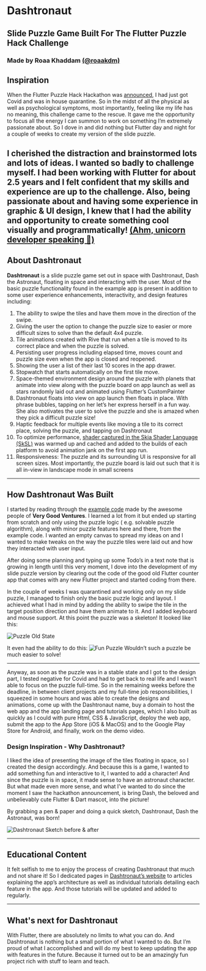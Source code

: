 # Dashtronaut

## Slide Puzzle Game Built For The Flutter Puzzle Hack Challenge

### Made by Roaa Khaddam [(@roaakdm)](https://twitter.com/roaakdm)

## Inspiration

When the Flutter Puzzle Hack Hackathon was [announced](https://twitter.com/FlutterDev/status/1479184966927872000), I had
just got Covid and was in house quarantine. So in the midst of all the physical as well as psychological symptoms, most
importantly, feeling like my life has no meaning, this challenge came to the rescue. It gave me the opportunity to focus
all the energy I can summon to work on something I’m extremely passionate about. So I dove in and did nothing but
Flutter day and night for a couple of weeks to create my version of the slide puzzle.

I cherished the distraction and brainstormed lots and lots of ideas. I wanted so badly to challenge myself. I had been
working with Flutter for about 2.5 years and I felt confident that my skills and experience are up to the challenge.
Also, being passionate about and having some experience in graphic & UI design, I knew that I had the ability and
opportunity to create something cool visually and
programmatically! [(Ahm, unicorn developer speaking 🦄)](https://youtu.be/MIepaf7ks40?t=182)
---

## About Dashtronaut

**Dashtronaut** is a slide puzzle game set out in space with Dashtronaut, Dash the Astronaut, floating in space and
interacting with the user. Most of the basic puzzle functionality found in the example app is present in addition to
some user experience enhancements, interactivity, and design features including:

1. The ability to swipe the tiles and have them move in the direction of the swipe.
2. Giving the user the option to change the puzzle size to easier or more difficult sizes to solve than the default 4x4
   puzzle.
3. Tile animations created with Rive that run when a tile is moved to its correct place and when the puzzle is solved.
4. Persisting user progress including elapsed time, moves count and puzzle size even when the app is closed and
   reopened.
5. Showing the user a list of their last 10 scores in the app drawer.
6. Stopwatch that starts automatically on the first tile move.
7. Space-themed environment design around the puzzle with planets that animate into view along with the puzzle board on
   app launch as well as stars randomly laid out and animated using Flutter’s CustomPainter
8. Dashtronaut floats into view on app launch then floats in place. With phrase bubbles, tapping on her let’s her
   express herself in a fun way. She also motivates the user to solve the puzzle and she is amazed when they pick a
   difficult puzzle size!
9. Haptic feedback for multiple events like moving a tile to its correct place, solving the puzzle, and tapping on
   Dashtronaut
10. To optimize
    performance, [shader captured in the Skia Shader Language (SkSL)](https://docs.flutter.dev/perf/rendering/shader)
    was warmed up and cached and added to the builds of each platform to avoid animation jank on the first app run.
11. Responsiveness: The puzzle and its surrounding UI is responsive for all screen sizes. Most importantly, the puzzle
    board is laid out such that it is all in-view in landscape mode in small screens

---

## How Dashtronaut Was Built

I started by reading through the [example code](https://github.com/VGVentures/slide_puzzle) made by the awesome people
of **Very Good Ventures**. I learned a lot from it but ended up starting from scratch and only using the puzzle logic (
e.g. solvable puzzle algorithm), along with minor puzzle features here and there, from the example code. I wanted an
empty canvas to spread my ideas on and I wanted to make tweaks on the way the puzzle tiles were laid out and how they
interacted with user input.

After doing some planning and typing up some Todo’s in a text note that is growing in length until this very moment, I
dove into the development of my slide puzzle version by clearing out the code of the good old Flutter counter app that
comes with any new Flutter project and started coding from there.

In the couple of weeks I was quarantined and working only on my slide puzzle, I managed to finish only the basic puzzle
logic and layout. I achieved what I had in mind by adding the ability to swipe the tile in the target position direction
and have them animate to it. And I added keyboard and mouse support. At this point the puzzle was a skeleton! It looked
like this:

![Puzzle Old State](https://dashtronaut.app/images/skeleton-puzzle.png)

It even had the ability to do this:
![Fun Puzzle](https://dashtronaut.app/images/fun-puzzle.gif)
Wouldn’t such a puzzle be much easier to solve!


---
Anyway, as soon as the puzzle was in a stable state and I got to the design part, I tested negative for Covid and had to
get back to real life and I wasn’t able to focus on the puzzle full-time. So in the remaining weeks before the deadline,
in between client projects and my full-time job responsibilities, I squeezed in some hours and was able to create the
designs and animations, come up with the Dashtronaut name, buy a domain to host the web app and the app landing page and
tutorials pages, which I also built as quickly as I could with pure Html, CSS & JavaScript, deploy the web app, submit
the app to the App Store (iOS & MacOS) and to the Google Play Store for Android, and finally, work on the demo video.

### Design Inspiration - Why Dashtronaut?

I liked the idea of presenting the image of the tiles floating in space, so I created the design accordingly. And
because this is a game, I wanted to add something fun and interactive to it, I wanted to add a character! And since the
puzzle is in space, it made sense to have an astronaut character. But what made even more sense, and what I’ve wanted to
do since the moment I saw the hackathon announcement, is bring Dash, the beloved and unbelievably cute Flutter & Dart
mascot, into the picture!

By grabbing a pen & paper and doing a quick sketch, Dashtronaut, Dash the Astronaut, was born!

![Dashtronaut Sketch before & after](https://dashtronaut.app/images/dasht-sketch.png)

--- 

## Educational Content

It felt selfish to me to enjoy the process of creating Dashtronaut that much and not share it! So I dedicated pages in
[Dashtronaut’s website](https://dashtronaut.app/tutorials/introduction) to articles explaining the app’s architecture as
well as individual tutorials detailing each feature in the app. And those tutorials will be updated and added to
regularly.

---

## What's next for Dashtronaut

With Flutter, there are absolutely no limits to what you can do. And Dashtronaut is nothing but a small portion of what
I wanted to do. But I’m proud of what I accomplished and will do my best to keep updating the app with features in the
future. Because it turned out to be an amazingly fun project rich with stuff to learn and teach.

